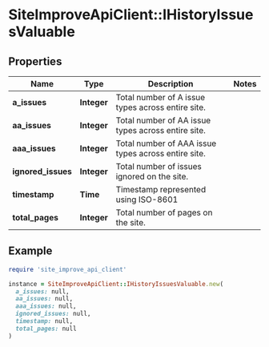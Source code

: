 # SiteImproveApiClient::IHistoryIssuesValuable

## Properties

| Name | Type | Description | Notes |
| ---- | ---- | ----------- | ----- |
| **a_issues** | **Integer** | Total number of A issue types across entire site. |  |
| **aa_issues** | **Integer** | Total number of AA issue types across entire site. |  |
| **aaa_issues** | **Integer** | Total number of AAA issue types across entire site. |  |
| **ignored_issues** | **Integer** | Total number of issues ignored on the site. |  |
| **timestamp** | **Time** | Timestamp represented using ISO-8601 |  |
| **total_pages** | **Integer** | Total number of pages on the site. |  |

## Example

```ruby
require 'site_improve_api_client'

instance = SiteImproveApiClient::IHistoryIssuesValuable.new(
  a_issues: null,
  aa_issues: null,
  aaa_issues: null,
  ignored_issues: null,
  timestamp: null,
  total_pages: null
)
```

